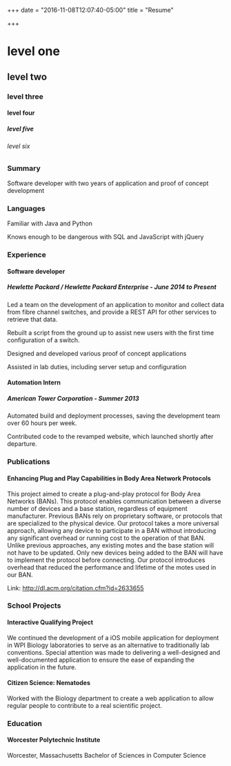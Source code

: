 +++
date = "2016-11-08T12:07:40-05:00"
title = "Resume"

+++

# level one
## level two
### level three
#### level four
##### level five
###### level six

### Summary
Software developer with two years of application and proof of concept development

### Languages
Familiar with Java and Python

Knows enough to be dangerous with SQL and JavaScript with jQuery

### Experience
#### Software developer
##### Hewlette Packard / Hewlette Packard Enterprise - June 2014 to Present
Led a team on the development of an application to monitor and collect data from fibre channel switches, and provide a REST API for other services to retrieve that data.

Rebuilt a script from the ground up to assist new users with the first time configuration of a switch.

Designed and developed various proof of concept applications

Assisted in lab duties, including server setup and configuration

#### Automation Intern
##### American Tower Corporation - Summer 2013
Automated build and deployment processes, saving the development team over 60 hours per week.

Contributed code to the revamped website, which launched shortly after departure.

### Publications
#### Enhancing Plug and Play Capabilities in Body Area Network Protocols
This project aimed to create a plug-and-play protocol for Body Area Networks (BANs). This protocol enables communication between a diverse number of devices and a base station, regardless of equipment manufacturer. Previous BANs rely on proprietary software, or protocols that are specialized to the physical device. Our protocol takes a more universal approach, allowing any device to participate in a BAN without introducing any significant overhead or running cost to the operation of that BAN. Unlike previous approaches, any existing motes and the base station will not have to be updated. Only new devices being added to the BAN will have to implement the protocol before connecting. Our protocol introduces overhead that reduced the performance and lifetime of the motes used in our BAN.

Link: http://dl.acm.org/citation.cfm?id=2633655

### School Projects
#### Interactive Qualifying Project
We continued the development of a iOS mobile application for deployment in WPI Biology laboratories to serve as an alternative to traditionally lab conventions. Special attention was made to delivering a well-designed and well-documented application to ensure the ease of expanding the application in the future.

#### Citizen Science: Nematodes
Worked with the Biology department to create a web application to allow regular people to contribute to a real scientific project.

### Education
#### Worcester Polytechnic Institute
Worcester, Massachusetts
Bachelor of Sciences in Computer Science
